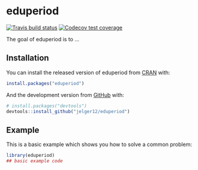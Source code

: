 
<!-- README.md is generated from README.Rmd. Please edit that file -->

# eduperiod

<!-- badges: start -->

[![Travis build
status](https://travis-ci.org/jelger12/eduperiod.svg?branch=master)](https://travis-ci.org/jelger12/eduperiod)
[![Codecov test
coverage](https://codecov.io/gh/jelger12/eduperiod/branch/master/graph/badge.svg)](https://codecov.io/gh/jelger12/eduperiod?branch=master)
<!-- badges: end -->

The goal of eduperiod is to …

## Installation

You can install the released version of eduperiod from
[CRAN](https://CRAN.R-project.org) with:

``` r
install.packages("eduperiod")
```

And the development version from [GitHub](https://github.com/) with:

``` r
# install.packages("devtools")
devtools::install_github("jelger12/eduperiod")
```

## Example

This is a basic example which shows you how to solve a common problem:

``` r
library(eduperiod)
## basic example code
```
